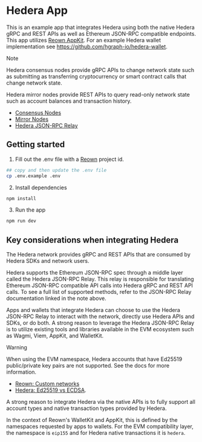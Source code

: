 # Hedera App

This is an example app that integrates Hedera using both the native Hedera gRPC and REST APIs as
well as Ethereum JSON-RPC compatible endpoints. This app utilizes
[Reown AppKit](https://docs.reown.com/appkit/overview). For an example Hedera wallet
implementation see <https://github.com/hgraph-io/hedera-wallet>.

> [!NOTE]
>
> Hedera consensus nodes provide gRPC APIs to change network state such as submitting as
> transferring cryptocurrency or smart contract calls that change network state.
>
> Hedera mirror nodes provide REST APIs to query read-only network state such as account
> balances and transaction history.
>
> - [Consensus Nodes](https://docs.hedera.com/hedera/networks/mainnet/mainnet-nodes)
> - [Mirror Nodes](https://docs.hedera.com/hedera/core-concepts/mirror-nodes)
> - [Hedera JSON-RPC Relay](https://github.com/hashgraph/hedera-json-rpc-relay/blob/main/docs/rpc-api.md)

## Getting started

1. Fill out the .env file with a [Reown](https://cloud.reown.com) project id.

```sh
## copy and then update the .env file
cp .env.example .env
```

2. Install dependencies

```sh
npm install
```

3. Run the app

```sh
npm run dev
```

## Key considerations when integrating Hedera

The Hedera network provides gRPC and REST APIs that are consumed by Hedera SDKs and network
users.

Hedera supports the Ethereum JSON-RPC spec through a middle layer called the Hedera JSON-RPC
Relay. This relay is responsible for translating Ethereum JSON-RPC compatible API calls into
Hedera gRPC and REST API calls. To see a full list of supported methods, refer to the JSON-RPC
Relay documentation linked in the note above.

Apps and wallets that integrate Hedera can choose to use the Hedera JSON-RPC Relay to interact
with the network, directly use Hedera APIs and SDKs, or do both. A strong reason to leverage the
Hedera JSON-RPC Relay is to utilize existing tools and libraries available in the EVM ecosystem
such as Wagmi, Viem, AppKit, and WalletKit.

> [!WARNING]
>
> When using the EVM namespace, Hedera accounts that have Ed25519 public/private key pairs are
> not supported. See the docs for more information.
>
> - [Reown: Custom networks](https://docs.reown.com/appkit/react/core/custom-networks#1-adding-your-chain-to-viem%E2%80%99s-directory-recommended)
> - [Hedera: Ed25519 vs ECDSA](https://docs.hedera.com/hedera/core-concepts/keys-and-signatures#choosing-between-ecdsa-and-ed25519-keys).

A strong reason to integrate Hedera via the native APIs is to fully support all account types
and native transaction types provided by Hedera.

In the context of Reown's WalletKit and AppKit, this is defined by the namespaces requested by
apps to wallets. For the EVM compatibility layer, the namespace is `eip155` and for Hedera
native transactions it is `hedera`.
